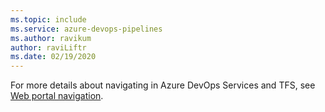 ```yaml
---
ms.topic: include
ms.service: azure-devops-pipelines
ms.author: ravikum
author: raviLiftr
ms.date: 02/19/2020
---
```


For more details about navigating in Azure DevOps Services and TFS, see [Web portal navigation](../../../project/navigation/index.md).
